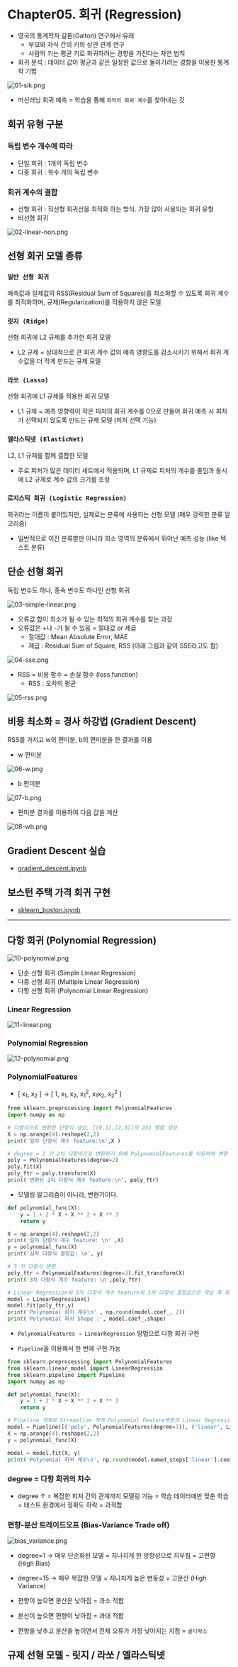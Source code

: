 # Chapter05. 회귀 (Regression)

- 영국의 통계학자 갈톤(Galton) 연구에서 유래
  - 부모와 자식 간의 키의 상관 관계 연구
  - 사람의 키는 평균 키로 회귀하려는 경향을 가진다는 자연 법칙
- 회귀 분석 : 데이터 값이 평균과 같은 일정한 값으로 돌아가려는 경향을 이용한 통계학 기법

![01-sik.png](img/01-sik.png)

- 머신러닝 회귀 예측 = 학습을 통해 `최적의 회귀 계수`를 찾아내는 것


## 회귀 유형 구분

### 독립 변수 개수에 따라
- 단일 회귀 : 1개의 독립 변수
- 다중 회귀 : 복수 개의 독립 변수


### 회귀 계수의 결합
- 선형 회귀 : 직선형 회귀선을 최적화 하는 방식. 가장 많이 사용되는 회귀 유형
- 비선형 회귀

![02-linear-non.png](img/02-linear-non.png)


## 선형 회귀 모델 종류

### `일반 선형 회귀`
예측값과 실제값의 RSS(Residual Sum of Squares)를 최소화할 수 있도록 회귀 계수를 최적화하며, 규제(Regularization)를 적용하지 않은 모델


### `릿지 (Ridge)`
선형 회귀에 L2 규제를 추가한 회귀 모델

- L2 규제 = 상대적으로 큰 회귀 계수 값의 예측 영향도를 감소시키기 위해서 회귀 계수값을 더 작게 만드는 규제 모델


### `라쏘 (Lasso)`
선형 회귀에 L1 규제를 적용한 회귀 모델

- L1 규제 = 예측 영향력이 작은 피처의 회귀 계수를 0으로 만들어 회귀 예측 시 피처가 선택되지 않도록 만드는 규제 모델 (피처 선택 기능)


### `엘라스틱넷 (ElasticNet)`
L2, L1 규제를 함께 결합한 모델

- 주로 피처가 많은 데이터 세트에서 적용되며, L1 규제로 피처의 개수를 줄임과 동시에 L2 규제로 계수 값의 크기를 조정


### `로지스틱 회귀 (Logistic Regression)`
회귀라는 이름이 붙어있지만, 실제로는 분류에 사용되는 선형 모델 (매우 강력한 분류 알고리즘)

- 일반적으로 이진 분류뿐만 아니라 희소 영역의 분류에서 뛰어난 예측 성능 (like 텍스트 분류)


## 단순 선형 회귀
독립 변수도 하나, 종속 변수도 하나인 선형 회귀

![03-simple-linear.png](img/03-simple-linear.png)

- 오류값 합이 최소가 될 수 있는 최적의 회귀 계수를 찾는 과정
- 오류값은 +나 -가 될 수 있음 = 절대값 or 제곱
  - 절대값 : Mean Absolute Error, MAE
  - 제곱 : Residual Sum of Square, RSS (아래 그림과 같이 SSE라고도 함)

![04-sse.png](img/04-sse.png)


- RSS = 비용 함수 = 손실 함수 (loss function)
  - RSS : 오차의 평균


![05-rss.png](img/05-rss.png)


## 비용 최소화 = 경사 하강법 (Gradient Descent)
RSS를 가지고 w의 편미분, b의 편미분을 한 결과를 이용


- w 편미분

![06-w.png](img/06-w.png)


- b 편미분

![07-b.png](img/07-b.png)


- 편미분 결과를 이용하여 다음 값을 계산

![08-wb.png](img/08-wb.png)


## Gradient Descent 실습
- [gradient_descent.ipynb](gradient_descent.ipynb)


## 보스턴 주택 가격 회귀 구현
- [sklearn_boston.ipynb](sklearn_boston.ipynb)


---


## 다항 회귀 (Polynomial Regression)

![10-polynomial.png](img/10-polynomial.png)

- 단순 선형 회귀 (Simple Linear Regression)
- 다중 선형 회귀 (Multiple Linear Regression)
- 다항 선형 회귀 (Polynomial Linear Regression)


### Linear Regression

![11-linear.png](img/11-linear.png)


### Polynomial Regression

![12-polynomial.png](img/12-polynomial.png)


### PolynomialFeatures
- \[ x<sub>1</sub>, x<sub>2</sub> ] → \[ 1, x<sub>1</sub>, x<sub>2</sub>, x<sub>1</sub><sup>2</sup>, x<sub>1</sub>x<sub>2</sub>, x<sub>2</sub><sup>2</sup> ]

```python
from sklearn.preprocessing import PolynomialFeatures
import numpy as np

# 다항식으로 변환한 단항식 생성, [[0,1],[2,3]]의 2X2 행렬 생성
X = np.arange(4).reshape(2,2)
print('일차 단항식 계수 feature:\n',X )

# degree = 2 인 2차 다항식으로 변환하기 위해 PolynomialFeatures를 이용하여 변환
poly = PolynomialFeatures(degree=2)
poly.fit(X)
poly_ftr = poly.transform(X)
print('변환된 2차 다항식 계수 feature:\n', poly_ftr)
```

- 모델링 알고리즘이 아니라, 변환기이다.

```python
def polynomial_func(X):
    y = 1 + 2 * X + X ** 2 + X ** 3
    return y

X = np.arange(4).reshape(2,2)
print('일차 단항식 계수 feature: \n' ,X)
y = polynomial_func(X)
print('삼차 다항식 결정값: \n', y)

# 3 차 다항식 변환 
poly_ftr = PolynomialFeatures(degree=3).fit_transform(X)
print('3차 다항식 계수 feature: \n',poly_ftr)

# Linear Regression에 3차 다항식 계수 feature와 3차 다항식 결정값으로 학습 후 회귀 계수 확인
model = LinearRegression()
model.fit(poly_ftr,y)
print('Polynomial 회귀 계수\n' , np.round(model.coef_, 2))
print('Polynomial 회귀 Shape :', model.coef_.shape)
```

- `PolynomialFeatures → LinearRegression` 방법으로 다항 회귀 구현

- `Pipeline`을 이용해서 한 번에 구현 가능

```python
from sklearn.preprocessing import PolynomialFeatures
from sklearn.linear_model import LinearRegression
from sklearn.pipeline import Pipeline
import numpy as np

def polynomial_func(X):
    y = 1 + 2 * X + X ** 2 + X ** 3
    return y

# Pipeline 객체로 Streamline 하게 Polynomial Feature변환과 Linear Regression을 연결
model = Pipeline([('poly', PolynomialFeatures(degree=3)), ('linear', LinearRegression())])
X = np.arange(4).reshape(2,2)
y = polynomial_func(X)

model = model.fit(X, y)
print('Polynomial 회귀 계수\n', np.round(model.named_steps['linear'].coef_, 2))
```


### degree = 다항 회귀의 차수
- degree ↑ = 복잡한 피처 간의 관계까지 모델링 가능 = 학습 데이터에만 맞춘 학습 = 테스트 환경에서 정확도 하락 = 과적합


### 편향-분산 트레이드오프 (Bias-Variance Trade off)

![bias_variance.png](../04.classification/img/bias_variance.png)

- degree=1  → 매우 단순화된 모델 = 지나치게 한 방향성으로 치우침 = 고편향 (High Bias)
- degree=15 → 매우 복잡한 모델 = 지나치게 높은 변동성 = 고분산 (High Variance)

- 편향이 높으면 분산은 낮아짐 = 과소 적합
- 분산이 높으면 편향이 낮아짐 = 과대 적합

- 편향을 낮추고 분산을 높이면서 전체 오류가 가장 낮아지는 지점 = `골디락스`



## 규제 선형 모델 - 릿지 / 라쏘 / 엘라스틱넷
